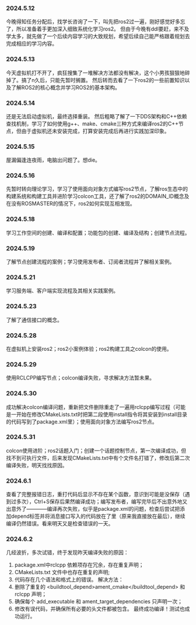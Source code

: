 ### 2024.5.12
今晚得知任务分配后，找学长咨询了一下，叫先把ros2过一遍，刚好感觉好多忘了，所以准备着手更加深入细致系统化学习ros2。
但由于今晚有ddl要赶，来不及学太多，就先做了一个后续内容学习的大致规划，希望后续自己能严格跟着规划去完成相应的学习内容。

### 2024.5.13
今天虚拟机打不开了，疯狂搜集了一堆解决方法都没有解决，这个小男孩狠狠地碎掉了。搞了n久后，只能先暂时搁置。
然后转而去看了一下ros2的一些前置知识以及了解ROS2的核心概念并学习ROS2的基本架构。

### 2024.5.14
还是无法启动虚拟机，最终选择重装。
然后粗略了解了一下DDS架构和C++依赖查找机制，学习了如何使用g++、make、cmake三种方式来编译ros2的C++节点，但由于虚拟机还未安装完成，打算安装完成后再进行实践加深印象。

### 2024.5.15
屋漏偏逢连夜雨，电脑出问题了。想die。

### 2024.5.16
先暂时转向理论学习，学习了使用面向对象方式编写ros2节点，了解ros生态中的构建系统和构建工具并进阶学习colcon工具，还了解了ros2的DOMAIN_ID概念及在没有ROSMASTER的情况下，ros2如何实现互相发现。

### 2024.5.18
学习工作空间的创建、编译和配置；功能包的创建、编译及结构；创建节点流程。

### 2024.5.19
了解节点创建流程的案例；学习使用发布者、订阅者流程并了解相关案例。

### 2024.5.21
学习服务端、客户端实现流程及其相关实践案例。

### 2024.5.23
了解了通信接口的概念。

### 2024.5.28
在虚拟机上安装ros2；ros2小案例体验；ros2构建工具之colcon的使用。

### 2024.5.29
使用RCLCPP编写节点；colcon编译失败，寻求解决方法暂未果。

### 2024.5.30
成功解决colcon编译问题，重新把文件删除重走了一遍用rclcpp编写过程（可能是一开始在修改CMakeLists.txt时把第二段使用install指令将其安装到install目录的代码写到了package.xml里）；使用面向对象方法编写ros2节点。

### 2024.5.31
colcon使用进阶；ros2话题入门；创建一个话题控制节点，第一次编译成功，但找不到可执行文件，后来发现CMakeLists.txt中有个文件名打错了，修改后第二次编译失败，明天找找原因。

### 2024.6.1
查看了完整报错日志，重打代码后显示不存在某个函数，意识到可能是没保存（遇到过多次），Ctrl+S保存后果然编译成功；编写发布者，编写完毕后不出意外地又出意外了————编译再次失败，似乎是package.xml的问题，检查后尝试把添加depend标签并将消息接口写入的代码放在了</package>里（原来我直接放在最后），继续编译仍然错误。看来明天又是检查错误的一天。

### 2024.6.2
几经波折，多次试错，终于发现昨天编译失败的原因：
1. package.xml中rclcpp 依赖项存在冗余，存在重复声明；
2. CMakeLists.txt 文件中也存在重复的声明;
3. 代码存在几个语法和格式上的错误。
解决方法：
1. 删除了重复的 <buildtool_depend>ament_cmake</buildtool_depend> 和 <depend>rclcpp</depend> 声明；
2. 确保每个 add_executable 和 ament_target_dependencies 只声明一次；
3. 修改有误代码，并确保所有必要的头文件都被包含。
最终成功编译！测试也成功运行。
